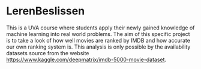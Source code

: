 # LerenBeslissen

This is a UVA course where students apply their newly gained knowledge of machine learning into real world problems. The aim of this specific project is to take a look of how well movies are ranked by IMDB and how accurate our own ranking system is. This analysis is only possible by the availability datasets source from the website https://www.kaggle.com/deepmatrix/imdb-5000-movie-dataset. 
